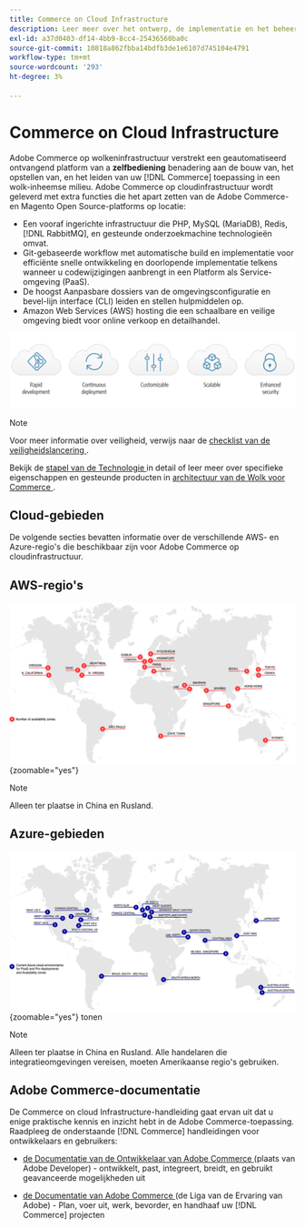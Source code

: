 ```yaml
---
title: Commerce on Cloud Infrastructure
description: Leer meer over het ontwerp, de implementatie en het beheer van Commerce op cloudinfrastructuur.
exl-id: a37d0403-df14-4bb9-8cc4-25436560ba0c
source-git-commit: 10818a862fbba14bdfb3de1e6107d745104e4791
workflow-type: tm+mt
source-wordcount: '293'
ht-degree: 3%

---
```



# Commerce on Cloud Infrastructure

Adobe Commerce op wolkeninfrastructuur verstrekt een geautomatiseerd ontvangend platform van a **zelfbediening** benadering aan de bouw van, het opstellen van, en het leiden van uw [!DNL Commerce] toepassing in een wolk-inheemse milieu. Adobe Commerce op cloudinfrastructuur wordt geleverd met extra functies die het apart zetten van de Adobe Commerce- en Magento Open Source-platforms op locatie:

- Een vooraf ingerichte infrastructuur die PHP, MySQL (MariaDB), Redis, [!DNL RabbitMQ], en gesteunde onderzoekmachine technologieën omvat.
- Git-gebaseerde workflow met automatische build en implementatie voor efficiënte snelle ontwikkeling en doorlopende implementatie telkens wanneer u codewijzigingen aanbrengt in een Platform als Service-omgeving (PaaS).
- De hoogst Aanpasbare dossiers van de omgevingsconfiguratie en bevel-lijn interface (CLI) leiden en stellen hulpmiddelen op.
- Amazon Web Services (AWS) hosting die een schaalbare en veilige omgeving biedt voor online verkoop en detailhandel.

![ de voordelen van de Wolk ](../assets/CloudBenefits.svg)

>[!NOTE]
>
>Voor meer informatie over veiligheid, verwijs naar de [ checklist van de veiligheidslancering ](https://experienceleague.adobe.com/en/docs/commerce-on-cloud/user-guide/launch/checklist#security-configuration).

Bekijk de [ stapel van de Technologie ](architecture/tech-stack.md) in detail of leer meer over specifieke eigenschappen en gesteunde producten in [ architectuur van de Wolk voor Commerce ](architecture/cloud-architecture.md).

<div id="recs-overview-body-1"></div>
<div id="recs-overview-body-2"></div>
<div id="recs-overview-body-3"></div>
<div id="recs-overview-body-4"></div>
<div id="recs-overview-body-5"></div>
<div id="recs-overview-body-6"></div>

## Cloud-gebieden

De volgende secties bevatten informatie over de verschillende AWS- en Azure-regio&#39;s die beschikbaar zijn voor Adobe Commerce op cloudinfrastructuur.

## AWS-regio&#39;s

![ Diagram die de gebieden van AWS tonen ](../assets/aws-regions.svg){zoomable="yes"}

>[!NOTE]
>
> Alleen ter plaatse in China en Rusland.

## Azure-gebieden

![ Diagram die Azure gebieden ](../assets/azure-regions.svg){zoomable="yes"} tonen

>[!NOTE]
>
> Alleen ter plaatse in China en Rusland. Alle handelaren die integratieomgevingen vereisen, moeten Amerikaanse regio&#39;s gebruiken.

## Adobe Commerce-documentatie

De Commerce on cloud Infrastructure-handleiding gaat ervan uit dat u enige praktische kennis en inzicht hebt in de Adobe Commerce-toepassing. Raadpleeg de onderstaande [!DNL Commerce] handleidingen voor ontwikkelaars en gebruikers:

- [ de Documentatie van de Ontwikkelaar van Adobe Commerce ](https://developer.adobe.com/commerce/docs/) (plaats van Adobe Developer) - ontwikkelt, past, integreert, breidt, en gebruikt geavanceerde mogelijkheden uit

- [ de Documentatie van Adobe Commerce ](https://experienceleague.adobe.com/docs/commerce.html) (de Liga van de Ervaring van Adobe) - Plan, voer uit, werk, bevorder, en handhaaf uw [!DNL Commerce] projecten

